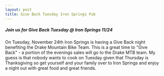 ```yaml
---
layout: post
title: Give Back Tuesday Iron Springs Pub
---
```


##### Join us for Give Back Tuesday @ Iron Springs 11/24

On Tuesday, November 24th Iron Springs is having a Give Back night benefiting the Drake Mountain Bike Team.  This is a great time to "Give Back" - a portion of the evenings sales will go to the Drake MTB team.  My guess is that nobody wants to cook on Tuesday given that Thursday is Thanksgiving so get yourself and your family over to Iron Springs and enjoy a night out with great food and great friends.
